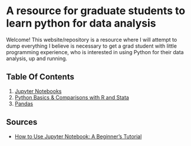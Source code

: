 # A resource for graduate students to learn python for data analysis

Welcome! This website/repository is a resource where I will attempt to dump everything I believe is necessary to get a grad student with little programming experience, who is interested in using Python for their data analysis, up and running.

## Table Of Contents
1. [Jupyter Notebooks](/Jupyter/Overview.md)
2. [Python Basics & Comparisons with R and Stata](/Basics/Overview.md)
4. [Pandas](/Pandas/Overview.md)

## Sources
- [How to Use Jupyter Notebook: A Beginner’s Tutorial](https://www.dataquest.io/blog/jupyter-notebook-tutorial/)
